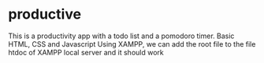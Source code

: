 # productive
This is a productivity app with a todo list and a pomodoro timer. Basic HTML, CSS and Javascript
Using XAMPP, we can add the root file to the file htdoc of XAMPP local server and it should work
